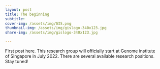 ```yaml
---
layout: post
title: The beginning
subtitle: 
cover-img: /assets/img/GIS.png
thumbnail-img: /assets/img/gislogo-340x123.jpg
share-img: /assets/img/gislogo-340x123.jpg

---
```


First post here. This research group will officially start at Genome institute of Singapore in July 2022. There are several available research positions. Stay tuned!
